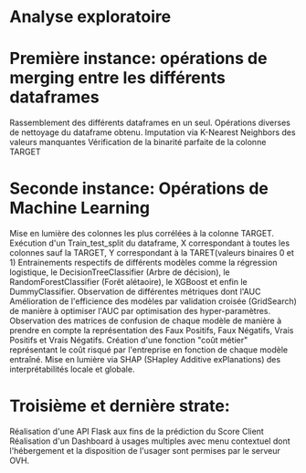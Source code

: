 # Analyse exploratoire

# Première instance: opérations de merging entre les différents dataframes

Rassemblement des différents dataframes en un seul. 
Opérations diverses de nettoyage du dataframe obtenu.
Imputation via K-Nearest Neighbors des valeurs manquantes
Vérification de la binarité parfaite de la colonne TARGET

# Seconde instance: Opérations de Machine Learning

Mise en lumière des colonnes les plus corrélées à la colonne TARGET.
Exécution d'un Train_test_split du dataframe, X correspondant à toutes les colonnes sauf la TARGET, Y correspondant à la TARET(valeurs binaires 0 et 1)
Entrainements respectifs de différents modèles comme la régression logistique, le DecisionTreeClassifier (Arbre de décision), le RandomForestClassifier (Forêt alétaoire), le XGBoost et enfin le DummyClassifier.
Observation de différentes métriques dont l'AUC
Amélioration de l'efficience des modèles par validation croisée (GridSearch) de manière à optimiser l'AUC par optimisation des hyper-paramètres.
Observation des matrices de confusion de chaque modèle de manière à prendre en compte la représentation des Faux Positifs, Faux Négatifs, Vrais Positifs et Vrais Négatifs.
Création d'une fonction "coût métier" représentant le coût risqué par l'entreprise en fonction de chaque modèle entraîné. 
Mise en lumière via SHAP (SHapley Additive exPlanations) des interprétabilités locale et globale. 

# Troisième et dernière strate: 

Réalisation d'une API Flask aux fins de la prédiction du Score Client
Réalisation d'un Dashboard à usages multiples avec menu contextuel dont l'hébergement et la disposition de l'usager sont permises par le serveur OVH. 